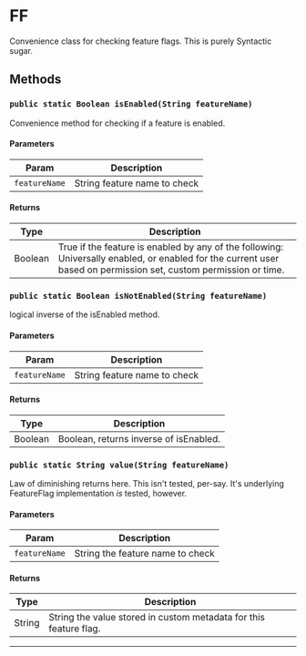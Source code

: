 # FF

Convenience class for checking feature flags. This is purely Syntactic sugar.

## Methods

### `public static Boolean isEnabled(String featureName)`

Convenience method for checking if a feature is enabled.

#### Parameters

| Param         | Description                  |
| ------------- | ---------------------------- |
| `featureName` | String feature name to check |

#### Returns

| Type    | Description                                                                                                                                                      |
| ------- | ---------------------------------------------------------------------------------------------------------------------------------------------------------------- |
| Boolean | True if the feature is enabled by any of the following: Universally enabled, or enabled for the current user based on permission set, custom permission or time. |

### `public static Boolean isNotEnabled(String featureName)`

logical inverse of the isEnabled method.

#### Parameters

| Param         | Description                  |
| ------------- | ---------------------------- |
| `featureName` | String feature name to check |

#### Returns

| Type    | Description                            |
| ------- | -------------------------------------- |
| Boolean | Boolean, returns inverse of isEnabled. |

### `public static String value(String featureName)`

Law of diminishing returns here. This isn't tested, per-say. It's underlying FeatureFlag implementation _is_ tested, however.

#### Parameters

| Param         | Description                      |
| ------------- | -------------------------------- |
| `featureName` | String the feature name to check |

#### Returns

| Type   | Description                                                       |
| ------ | ----------------------------------------------------------------- |
| String | String the value stored in custom metadata for this feature flag. |

---
